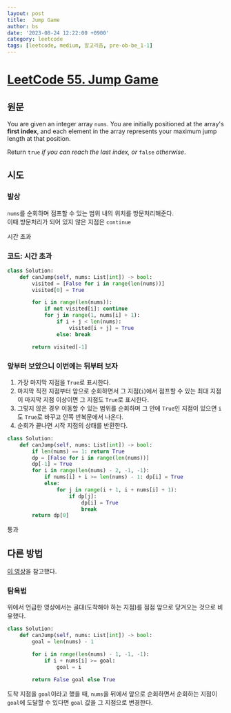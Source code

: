 ```yaml
---
layout: post
title:  Jump Game
author: bs
date: '2023-08-24 12:22:00 +0900'
category: leetcode
tags: [leetcode, medium, 알고리즘, pre-ob-be_1-1]
---
```


# [LeetCode 55. Jump Game](https://leetcode.com/problems/jump-game/)

## 원문
You are given an integer array `nums`. You are initially positioned at the array's **first index**, and each element in the array represents your maximum jump length at that position.

Return `true` *if you can reach the last index, or* `false` *otherwise*.

## 시도
### 발상
`nums`를 순회하며 점프할 수 있는 범위 내의 위치를 방문처리해준다.<br>
이때 방문처리가 되어 있지 않은 지점은 `continue`

시간 초과

### 코드: 시간 초과
```python
class Solution:
    def canJump(self, nums: List[int]) -> bool:
        visited = [False for i in range(len(nums))]
        visited[0] = True

        for i in range(len(nums)):
            if not visited[i]: continue
            for j in range(1, nums[i] + 1):
                if i + j < len(nums):
                    visited[i + j] = True
                else: break

        return visited[-1]
```

### 앞부터 보았으니 이번에는 뒤부터 보자
1. 가장 마지막 지점을 `True`로 표시한다.
2. 마지막 직전 지점부터 앞으로 순회하면서 그 지점(`i`)에서 점프할 수 있는 최대 지점이 마지막 지점 이상이면 그 지점도 `True`로 표시한다.
3. 그렇지 않은 경우 이동할 수 있는 범위를 순회하며 그 안에 `True`인 지점이 있으면 `i`도 `True`로 바꾸고 안쪽 반복문에서 나온다.
4. 순회가 끝나면 시작 지점의 상태를 반환한다.

```python
class Solution:
    def canJump(self, nums: List[int]) -> bool:
        if len(nums) == 1: return True
        dp = [False for i in range(len(nums))]
        dp[-1] = True
        for i in range(len(nums) - 2, -1, -1):
            if nums[i] + i >= len(nums) - 1: dp[i] = True
            else:
                for j in range(i + 1, i + nums[i] + 1):
                    if dp[j]:
                        dp[i] = True
                        break
        return dp[0]
```

통과

## 다른 방법
[이 영상](https://www.youtube.com/watch?v=Yan0cv2cLy8)을 참고했다.

### 탐욕법
위에서 언급한 영상에서는 골대(도착해야 하는 지점)를 점점 앞으로 당겨오는 것으로 비유했다.

```python
class Solution:
    def canJump(self, nums: List[int]) -> bool:
        goal = len(nums) - 1

        for i in range(len(nums) - 1, -1, -1):
            if i + nums[i] >= goal:
                goal = i

        return False goal else True
```

도착 지점을 `goal`이라고 했을 때, `nums`을 뒤에서 앞으로 순회하면서 순회하는 지점이 `goal`에 도달할 수 있다면 `goal` 값을 그 지점으로 변경한다.